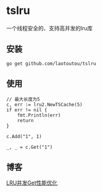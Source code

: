 # tslru

一个线程安全的、支持高并发的lru库

## 安装

```
go get github.com/laotoutou/tslru
```

## 使用

```
// 最大长度为5
c, err := lru2.NewTSCache(5)
if err != nil {
	fmt.Println(err)
	return
}

c.Add("1", 1)

_, _ = c.Get("1")
```

## 博客

[LRU并发Get性能优化](https://laotoutou.github.io/posts/golang-lru-bing-fa-get-xingneng-youhua.html)
